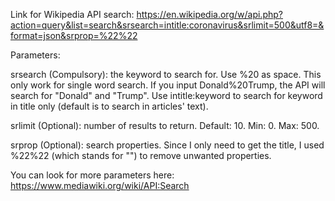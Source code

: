 Link for Wikipedia API search:
https://en.wikipedia.org/w/api.php?action=query&list=search&srsearch=intitle:coronavirus&srlimit=500&utf8=&format=json&srprop=%22%22

Parameters:

srsearch (Compulsory): the keyword to search for.
	Use %20 as space. This only work for single word search. If you input Donald%20Trump, the API will search for "Donald" and "Trump".
	Use intitle:keyword to search for keyword in title only (default is to search in articles' text).

srlimit (Optional): number of results to return.
	Default: 10.
	Min: 0.
	Max: 500.

srprop (Optional): search properties.
	Since I only need to get the title, I used %22%22 (which stands for "") to remove unwanted properties.

You can look for more parameters here:
https://www.mediawiki.org/wiki/API:Search
